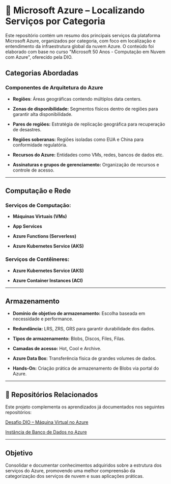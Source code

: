 # 📘 Microsoft Azure – Localizando Serviços por Categoria

Este repositório contém um resumo dos principais serviços da plataforma Microsoft Azure, organizados por categoria, com foco em localização e entendimento da infraestrutura global da nuvem Azure. O conteúdo foi elaborado com base no curso "Microsoft 50 Anos - Computação em Nuvem com Azure", oferecido pela DIO.

## Categorias Abordadas

### Componentes de Arquitetura do Azure

- **Regiões**: Áreas geográficas contendo múltiplos data centers.

- **Zonas de disponibilidade:** Segmentos físicos dentro de regiões para garantir alta disponibilidade.

- **Pares de regiões:** Estratégia de replicação geográfica para recuperação de desastres.

- **Regiões soberanas:** Regiões isoladas como EUA e China para conformidade regulatória.

- **Recursos do Azure:** Entidades como VMs, redes, bancos de dados etc.

- **Assinaturas e grupos de gerenciamento:** Organização de recursos e controle de acesso.

---

## Computação e Rede

### Serviços de Computação:

- **Máquinas Virtuais (VMs)**

- **App Services**

- **Azure Functions (Serverless)**

- **Azure Kubernetes Service (AKS)**

### Serviços de Contêineres:

- **Azure Kubernetes Service (AKS)**

- **Azure Container Instances (ACI)**

---

## Armazenamento

- **Domínio de objetivo de armazenamento:** Escolha baseada em necessidade e performance.

- **Redundância:** LRS, ZRS, GRS para garantir durabilidade dos dados.

- **Tipos de armazenamento:** Blobs, Discos, Files, Filas.

- **Camadas de acesso:** Hot, Cool e Archive.

- **Azure Data Box:** Transferência física de grandes volumes de dados.

- **Hands-On:** Criação prática de armazenamento de Blobs via portal do Azure.

---

## 🔗 Repositórios Relacionados

Este projeto complementa os aprendizados já documentados nos seguintes repositórios:

[Desafio DIO – Máquina Virtual no Azure](https://github.com/NicoleTrujillano/Desafio-DIO-Azure-Maquina-Virtual)

[Instância de Banco de Dados no Azure](https://github.com/NicoleTrujillano/Instancia-de-Banco-de-Dados-no-Azure)

---

## Objetivo
Consolidar e documentar conhecimentos adquiridos sobre a estrutura dos serviços do Azure, promovendo uma melhor compreensão da categorização dos serviços de nuvem e suas aplicações práticas.

